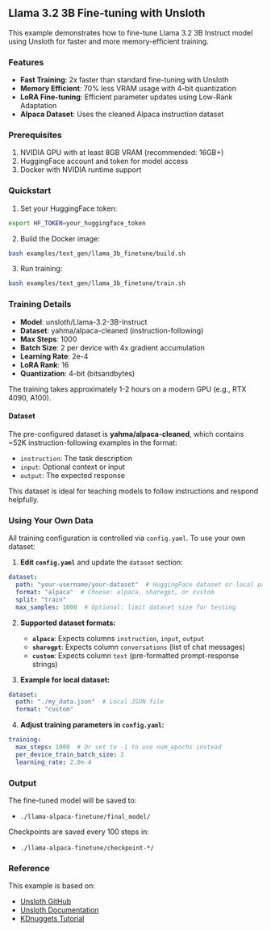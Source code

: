 ## Llama 3.2 3B Fine-tuning with Unsloth

This example demonstrates how to fine-tune Llama 3.2 3B Instruct model using Unsloth for faster and more memory-efficient training.

### Features

- **Fast Training**: 2x faster than standard fine-tuning with Unsloth
- **Memory Efficient**: 70% less VRAM usage with 4-bit quantization
- **LoRA Fine-tuning**: Efficient parameter updates using Low-Rank Adaptation
- **Alpaca Dataset**: Uses the cleaned Alpaca instruction dataset

### Prerequisites

1. NVIDIA GPU with at least 8GB VRAM (recommended: 16GB+)
2. HuggingFace account and token for model access
3. Docker with NVIDIA runtime support

### Quickstart

1. Set your HuggingFace token:
```bash
export HF_TOKEN=your_huggingface_token
```

2. Build the Docker image:
```bash
bash examples/text_gen/llama_3b_finetune/build.sh
```

3. Run training:
```bash
bash examples/text_gen/llama_3b_finetune/train.sh
```

### Training Details

- **Model**: unsloth/Llama-3.2-3B-Instruct
- **Dataset**: yahma/alpaca-cleaned (instruction-following)
- **Max Steps**: 1000
- **Batch Size**: 2 per device with 4x gradient accumulation
- **Learning Rate**: 2e-4
- **LoRA Rank**: 16
- **Quantization**: 4-bit (bitsandbytes)

The training takes approximately 1-2 hours on a modern GPU (e.g., RTX 4090, A100).

#### Dataset

The pre-configured dataset is **yahma/alpaca-cleaned**, which contains ~52K instruction-following examples in the format:
- `instruction`: The task description
- `input`: Optional context or input
- `output`: The expected response

This dataset is ideal for teaching models to follow instructions and respond helpfully.

### Using Your Own Data

All training configuration is controlled via `config.yaml`. To use your own dataset:

1. **Edit `config.yaml`** and update the `dataset` section:

```yaml
dataset:
  path: "your-username/your-dataset"  # HuggingFace dataset or local path
  format: "alpaca"  # Choose: alpaca, sharegpt, or custom
  split: "train"
  max_samples: 1000  # Optional: limit dataset size for testing
```

2. **Supported dataset formats:**

   - **`alpaca`**: Expects columns `instruction`, `input`, `output`
   - **`sharegpt`**: Expects column `conversations` (list of chat messages)
   - **`custom`**: Expects column `text` (pre-formatted prompt-response strings)

3. **Example for local dataset:**
```yaml
dataset:
  path: "./my_data.json"  # Local JSON file
  format: "custom"
```

4. **Adjust training parameters in `config.yaml`:**
```yaml
training:
  max_steps: 1000  # Or set to -1 to use num_epochs instead
  per_device_train_batch_size: 2
  learning_rate: 2.0e-4
```

### Output

The fine-tuned model will be saved to:
- `./llama-alpaca-finetune/final_model/`

Checkpoints are saved every 100 steps in:
- `./llama-alpaca-finetune/checkpoint-*/`

### Reference

This example is based on:
- [Unsloth GitHub](https://github.com/unslothai/unsloth)
- [Unsloth Documentation](https://docs.unsloth.ai)
- [KDnuggets Tutorial](https://www.kdnuggets.com/fine-tuning-llama-using-unsloth)

